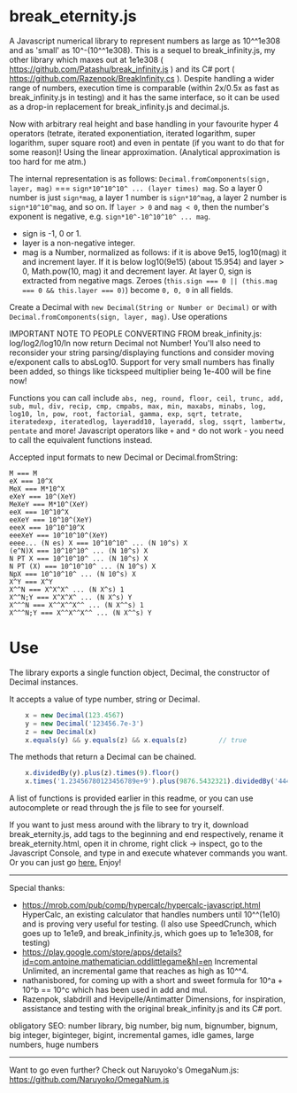# break_eternity.js
A Javascript numerical library to represent numbers as large as 10^^1e308 and as 'small' as 10^-(10^^1e308). This is a sequel to break_infinity.js, my other library which maxes out at 1e1e308 ( https://github.com/Patashu/break_infinity.js ) and its C# port ( https://github.com/Razenpok/BreakInfinity.cs ). Despite handling a wider range of numbers, execution time is comparable (within 2x/0.5x as fast as break_infinity.js in testing) and it has the same interface, so it can be used as a drop-in replacement for break_infinity.js and decimal.js.

Now with arbitrary real height and base handling in your favourite hyper 4 operators (tetrate, iterated exponentiation, iterated logarithm, super logarithm, super square root) and even in pentate (if you want to do that for some reason)! Using the linear approximation. (Analytical approximation is too hard for me atm.)

The internal representation is as follows: `Decimal.fromComponents(sign, layer, mag)` === `sign*10^10^10^ ... (layer times) mag`. So a layer 0 number is just `sign*mag`, a layer 1 number is `sign*10^mag`, a layer 2 number is `sign*10^10^mag`, and so on. If `layer > 0` and `mag < 0`, then the number's exponent is negative, e.g. `sign*10^-10^10^10^ ... mag`.

* sign is -1, 0 or 1.
* layer is a non-negative integer.
* mag is a Number, normalized as follows: if it is above 9e15, log10(mag) it and increment layer. If it is below log10(9e15) (about 15.954) and layer > 0, Math.pow(10, mag) it and decrement layer. At layer 0, sign is extracted from negative mags. Zeroes (`this.sign === 0 || (this.mag === 0 && this.layer === 0)`) become `0, 0, 0` in all fields.

Create a Decimal with `new Decimal(String or Number or Decimal)` or with `Decimal.fromComponents(sign, layer, mag)`. Use operations 

IMPORTANT NOTE TO PEOPLE CONVERTING FROM break_infinity.js: log/log2/log10/ln now return Decimal not Number! You'll also need to reconsider your string parsing/displaying functions and consider moving e/exponent calls to absLog10. Support for very small numbers has finally been added, so things like tickspeed multiplier being 1e-400 will be fine now!

Functions you can call include `abs, neg, round, floor, ceil, trunc, add, sub, mul, div, recip, cmp, cmpabs, max, min, maxabs, minabs, log, log10, ln, pow, root, factorial, gamma, exp, sqrt, tetrate, iteratedexp, iteratedlog, layeradd10, layeradd, slog, ssqrt, lambertw, pentate` and more! Javascript operators like `+` and `*` do not work - you need to call the equivalent functions instead.

Accepted input formats to new Decimal or Decimal.fromString:

```
M === M
eX === 10^X
MeX === M*10^X
eXeY === 10^(XeY)
MeXeY === M*10^(XeY)
eeX === 10^10^X
eeXeY === 10^10^(XeY)
eeeX === 10^10^10^X
eeeXeY === 10^10^10^(XeY)
eeee... (N es) X === 10^10^10^ ... (N 10^s) X
(e^N)X === 10^10^10^ ... (N 10^s) X
N PT X === 10^10^10^ ... (N 10^s) X
N PT (X) === 10^10^10^ ... (N 10^s) X
NpX === 10^10^10^ ... (N 10^s) X
X^Y === X^Y
X^^N === X^X^X^ ... (N X^s) 1
X^^N;Y === X^X^X^ ... (N X^s) Y
X^^^N === X^^X^^X^^ ... (N X^^s) 1
X^^^N;Y === X^^X^^X^^ ... (N X^^s) Y
```

# Use

The library exports a single function object, Decimal, the constructor of Decimal instances.

It accepts a value of type number, string or Decimal.

```javascript
    x = new Decimal(123.4567)
    y = new Decimal('123456.7e-3')
    z = new Decimal(x)
    x.equals(y) && y.equals(z) && x.equals(z)        // true
```
    
The methods that return a Decimal can be chained.

```javascript
    x.dividedBy(y).plus(z).times(9).floor()
    x.times('1.23456780123456789e+9').plus(9876.5432321).dividedBy('4444562598.111772').ceil()
````
    
A list of functions is provided earlier in this readme, or you can use autocomplete or read through the js file to see for yourself.

If you want to just mess around with the library to try it, download break_eternity.js, add <script> </script> tags to the beginning and end respectively, rename it break_eternity.html, open it in chrome, right click -> inspect, go to the Javascript Console, and type in and execute whatever commands you want. 
Or you can just go [here.](https://multivberse.github.io/break_eternity.js/index.html)
Enjoy!

---

Special thanks:

* https://mrob.com/pub/comp/hypercalc/hypercalc-javascript.html HyperCalc, an existing calculator that handles numbers until 10^^(1e10) and is proving very useful for testing. (I also use SpeedCrunch, which goes up to 1e1e9, and break_infinity.js, which goes up to 1e1e308, for testing)
* https://play.google.com/store/apps/details?id=com.antoine.mathematician.oddlittlegame&hl=en Incremental Unlimited, an incremental game that reaches as high as 10^^4.
* nathanisbored, for coming up with a short and sweet formula for 10^a + 10^b == 10^c which has been used in add and mul.
* Razenpok, slabdrill and Hevipelle/Antimatter Dimensions, for inspiration, assistance and testing with the original break_infinity.js and its C# port.

obligatory SEO: number library, big number, big num, bignumber, bignum, big integer, biginteger, bigint, incremental games, idle games, large numbers, huge numbers

---

Want to go even further? Check out Naruyoko's OmegaNum.js: https://github.com/Naruyoko/OmegaNum.js
